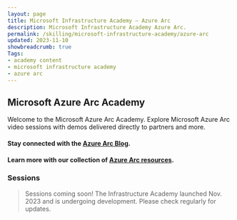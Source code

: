 ```yaml
---
layout: page
title: Microsoft Infrastructure Academy — Azure Arc
description: Microsoft Infrastructure Academy Azure Arc.
permalink: /skilling/microsoft-infrastructure-academy/azure-arc
updated: 2023-11-10
showbreadcrumb: true
Tags:
- academy content
- microsoft infrastructure academy
- azure arc
---
```


## Microsoft Azure Arc Academy
Welcome to the Microsoft Azure Arc Academy. Explore Microsoft Azure Arc video sessions with demos delivered directly to partners and more.

#### Stay connected with the [Azure Arc Blog](https://techcommunity.microsoft.com/t5/azure-arc-blog/bg-p/AzureArcBlog).

#### Learn more with our collection of [Azure Arc resources](/PartnerResources/skilling/microsoft-infrastructure-academy/resources/azure-arc).

### Sessions

> Sessions coming soon! The Infrastructure Academy launched Nov. 2023 and is undergoing development. Please check regularly for updates.